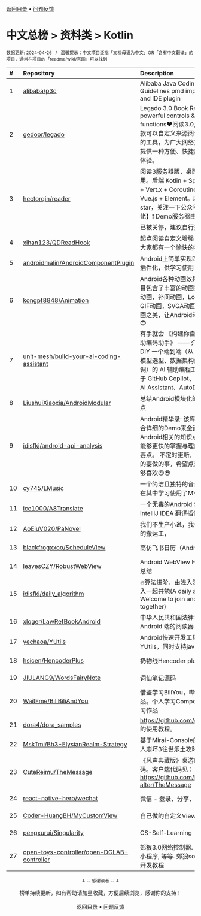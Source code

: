 <a href="https://github.com/GrowingGit/GitHub-Chinese-Top-Charts#github中文排行榜">返回目录</a> • <a href="/content/docs/feedback.md">问题反馈</a>

# 中文总榜 > 资料类 > Kotlin
<sub>数据更新: 2024-04-26&nbsp;&nbsp;&nbsp;/&nbsp;&nbsp;&nbsp;温馨提示：中文项目泛指「文档母语为中文」OR「含有中文翻译」的项目，通常在项目的「readme/wiki/官网」可以找到</sub>

|#|Repository|Description|Stars|Updated|
|:-|:-|:-|:-|:-|
|1|[alibaba/p3c](https://github.com/alibaba/p3c)|Alibaba Java Coding Guidelines pmd implements and IDE plugin|30091|2024-01-09|
|2|[gedoor/legado](https://github.com/gedoor/legado)|Legado 3.0 Book Reader with powerful controls & full functions❤️阅读3.0, 阅读是一款可以自定义来源阅读网络内容的工具，为广大网络文学爱好者提供一种方便、快捷舒适的试读体验。|23787|2024-04-22|
|3|[hectorqin/reader](https://github.com/hectorqin/reader)|阅读3服务器版，桌面端，iOS可用。后端 Kotlin + Spring Boot + Vert.x + Coroutine ；前端 Vue.js + Element。麻烦点点star，关注一下公众号【假装大佬】❗️  Demo服务器由于未备案已被关停，建议自行搭建|6906|2024-03-21|
|4|[xihan123/QDReadHook](https://github.com/xihan123/QDReadHook)|起点阅读自定义增强 Xp 模块,愿大家都有一个愉快的看书体验|577|2024-04-24|
|5|[androidmalin/AndroidComponentPlugin](https://github.com/androidmalin/AndroidComponentPlugin)|Android上简单实现四大组件的插件化，供学习使用|451|2023-12-11|
|6|[kongpf8848/Animation](https://github.com/kongpf8848/Animation)|Android各种动画效果合集，项目包含了丰富的动画实例(逐帧动画，补间动画，Lottie动画，GIF动画，SVGA动画)，体验动画之美，让Android动起来😊😄😎|449|2024-01-21|
|7|[unit-mesh/build-your-ai-coding-assistant](https://github.com/unit-mesh/build-your-ai-coding-assistant)|有手就会 《构建你自己的 AI 辅助编码助手》 —— 介绍如何 DIY 一个端到端（从 IDE  插件、模型选型、数据集构建到模型微调）的 AI 辅助编程工具，类似于 GitHub Copilot、JetBrains AI Assistant、AutoDev 等。|426|2024-03-04|
|8|[LiushuiXiaoxia/AndroidModular](https://github.com/LiushuiXiaoxia/AndroidModular)|总结Android模块化的一些技术点|359|2024-02-06|
|9|[idisfkj/android-api-analysis](https://github.com/idisfkj/android-api-analysis)|Android精华录: 该库的目的是结合详细的Demo来全面解析Android相关的知识点, 帮助读者能够更快的掌握与理解所阐述的要点。  不定时更新，与预期接下的要做的事，希望点进来的你能够喜欢😍😍|300|2024-03-21|
|10|[cy745/LMusic](https://github.com/cy745/LMusic)|一个简洁且独特的音乐播放器，在其中学习使用了MVVM架构|175|2024-03-29|
|11|[ice1000/A8Translate](https://github.com/ice1000/A8Translate)|一个无毒的Android Studio / IntelliJ IDEA 翻译插件|159|2023-12-02|
|12|[AoEiuV020/PaNovel](https://github.com/AoEiuV020/PaNovel)|我们不生产小说，我们只做网站的搬运工，|138|2023-12-05|
|13|[blackfrogxxoo/ScheduleView](https://github.com/blackfrogxxoo/ScheduleView)|高仿飞书日历（Android）|121|2023-10-30|
|14|[leavesCZY/RobustWebView](https://github.com/leavesCZY/RobustWebView)|Android WebView H5 秒开方案总结|99|2023-12-31|
|15|[idisfkj/daily_algorithm](https://github.com/idisfkj/daily_algorithm)|🔥算法进阶，由浅入深，欢迎加入一起共勉(A daily algorithm，Welcome to join and share together)|86|2024-04-23|
|16|[xloger/LawRefBookAndroid](https://github.com/xloger/LawRefBookAndroid)|中华人民共和国法律手册 - 一个 Android 端的阅读器|79|2024-02-13|
|17|[yechaoa/YUtils](https://github.com/yechaoa/YUtils)|Android快速开发工具集合——YUtils，同时支持java和kotlin|77|2024-04-06|
|18|[hsicen/HencoderPlus](https://github.com/hsicen/HencoderPlus)|扔物线Hencoder plus系列课程 |70|2024-04-17|
|19|[JIULANG9/WordsFairyNote](https://github.com/JIULANG9/WordsFairyNote)|词仙笔记源码|69|2023-12-30|
|20|[WaitFme/BiliBiliAndYou](https://github.com/WaitFme/BiliBiliAndYou)|借鉴学习BiliYou，哔哩等优秀作品。个人学习Compose UI的练习作品|18|2024-03-14|
|21|[dora4/dora_samples](https://github.com/dora4/dora_samples)|https://github.com/dora4/dora 的使用教程。|17|2024-03-10|
|22|[MskTmi/Bh3-ElysianRealm-Strategy](https://github.com/MskTmi/Bh3-ElysianRealm-Strategy)|基于Mirai-Console的QQ机器人崩坏3往世乐土攻略插件|16|2024-04-07|
|23|[CuteReimu/TheMessage](https://github.com/CuteReimu/TheMessage)|《风声典藏版》桌游的服务端代码。客户端代码见：https://github.com/Death-alter/TheMessage|14|2024-04-24|
|24|[react-native-hero/wechat](https://github.com/react-native-hero/wechat)|微信 - 登录、分享、支付|14|2023-10-30|
|25|[Coder-HuangBH/MyCustomView](https://github.com/Coder-HuangBH/MyCustomView)|自己做的自定义View集合|13|2023-11-05|
|26|[pengxurui/Singularity](https://github.com/pengxurui/Singularity)|CS-Self-Learning|13|2023-12-01|
|27|[open-toys-controller/open-DGLAB-controller](https://github.com/open-toys-controller/open-DGLAB-controller)|郊狼3.0网络控制器. 支持web, 小程序, 等等. 郊狼socket控制器开发教程|12|2024-04-25|

<div align="center">
    <p><sub>↓ -- 感谢读者 -- ↓</sub></p>
    榜单持续更新，如有帮助请加星收藏，方便后续浏览，感谢你的支持！
</div>

<br/>

<div align="center"><a href="https://github.com/GrowingGit/GitHub-Chinese-Top-Charts#github中文排行榜">返回目录</a> • <a href="/content/docs/feedback.md">问题反馈</a></div>

